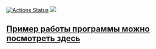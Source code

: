 [![Actions Status](https://github.com/Gadjijka/python-project-52/actions/workflows/hexlet-check.yml/badge.svg)](https://github.com/Gadjijka/python-project-52/actions)
<a href="https://codeclimate.com/github/Gadjijka/python-project-52/test_coverage"><img src="https://api.codeclimate.com/v1/badges/f7a7a74626f93b549fd5/test_coverage" /></a>
<h2><a href="https://python-project-52-1-kmu4.onrender.com">Пример работы программы можно посмотреть здесь</a></h2>
